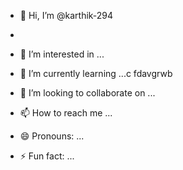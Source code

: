 - 👋 Hi, I’m @karthik-294

- 
- 👀 I’m interested in ...
- 🌱 I’m currently learning ...c fdavgrwb
- 💞️ I’m looking to collaborate on ...
- 📫 How to reach me ...
- 😄 Pronouns: ...
- ⚡ Fun fact: ...

<!---
karthik-294/karthik-294 is a ✨ special ✨ repository because its `README.md` (this file) appears on your GitHub profile.
You can click the Preview link to take a look at your changes.
--->
